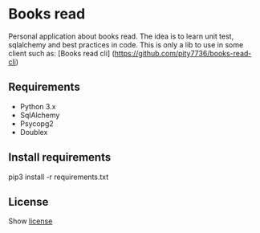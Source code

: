 # Books read
  Personal application about books read. The idea is to learn unit test, sqlalchemy and best practices in code.
  This is only a lib to use in some client such as: [Books read cli] (https://github.com/pity7736/books-read-cli)
 
## Requirements
  + Python 3.x
  + SqlAlchemy
  + Psycopg2
  + Doublex

## Install requirements
  pip3 install -r requirements.txt

## License
Show [license](https://github.com/pity7736/books_read/blob/master/LICENSE)
